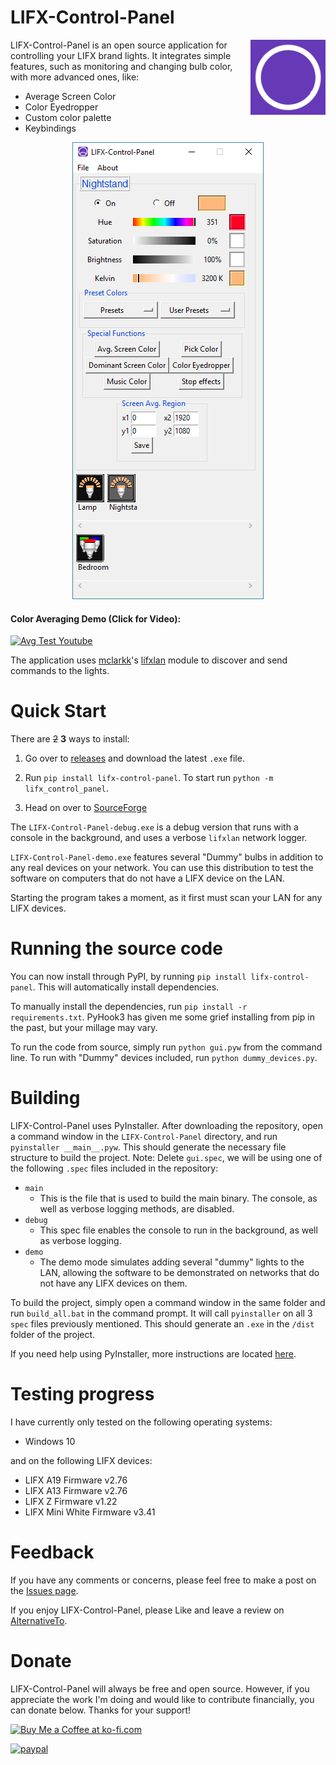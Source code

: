 # LIFX-Control-Panel 

<img align="right" width="120" height="120" title="LIFX-Control-Panel Logo" src="./res/lifx-animated-logo.gif">
     
LIFX-Control-Panel is an open source application for controlling your LIFX brand lights. It integrates simple features, 
such as monitoring and changing bulb color, with more advanced ones, like:
 
 * Average Screen Color
 * Color Eyedropper
 * Custom color palette
 * Keybindings

<p align="center">
  <img src="./res/screenshot.png" alt="Screenshot" width="306" height=731>
</p>

#### Color Averaging Demo (Click for Video):

[![Avg Test Youtube](https://img.youtube.com/vi/C-jZISM9MC0/0.jpg)](https://youtu.be/C-jZISM9MC0) 

The application uses [mclarkk](https://github.com/mclarkk)'s [lifxlan](https://github.com/mclarkk/lifxlan) module to 
discover and send commands to the lights.

# Quick Start
There are ~~2~~ **3** ways to install:

1. Go over to [releases](https://github.com/samclane/LIFX-Control-Panel/releases) and download the latest `.exe` file.

2. Run `pip install lifx-control-panel`. To start run `python -m lifx_control_panel`. 

3. Head on over to [SourceForge](https://sourceforge.net/projects/lifx-control-panel/)

The `LIFX-Control-Panel-debug.exe` is a debug version that runs with a console in the background, and uses a verbose
`lifxlan` network logger.

`LIFX-Control-Panel-demo.exe` features several "Dummy" bulbs in addition to any real devices on your network. You can use
this distribution to test the software on computers that do not have a LIFX device on the LAN. 


Starting the program takes a moment, as it first must scan your LAN for any LIFX devices. 

# Running the source code
You can now install through PyPI, by running `pip install lifx-control-panel`. This will automatically install dependencies.

To manually install the dependencies, run `pip install -r requirements.txt`. PyHook3 has given me some grief installing from pip
in the past, but your millage may vary. 

To run the code from source, simply run `python gui.pyw` from the command line. To run with "Dummy" devices included, 
run `python dummy_devices.py`.

# Building
LIFX-Control-Panel uses PyInstaller. After downloading the repository, open a command window in the `LIFX-Control-Panel`
directory, and run `pyinstaller __main__.pyw`. This should generate the necessary file structure to build the project.
Note: Delete `gui.spec`, we will be using one of the following `.spec` files included in the repository:

* `main`
  * This is the file that is used to build the main binary. The console, as well as verbose logging methods, are disabled.
* `debug`
  * This spec file enables the console to run in the background, as well as verbose logging.
* `demo`
  * The demo mode simulates adding several "dummy" lights to the LAN, allowing the software to be demonstrated on networks
  that do not have any LIFX devices on them.

To build the project, simply open a command window in the same folder and run `build_all.bat` in the command prompt. It will 
call `pyinstaller` on all 3 `spec` files previously mentioned. This should generate an `.exe` in the `/dist` 
folder of the project. 

If you need help using PyInstaller, more instructions are located [here](https://pythonhosted.org/PyInstaller/usage.html).

# Testing progress
I have currently only tested on the following operating systems:
* Windows 10

and on the following LIFX devices:
* LIFX A19 Firmware v2.76
* LIFX A13 Firmware v2.76 
* LIFX Z   Firmware v1.22
* LIFX Mini White Firmware v3.41

# Feedback
If you have any comments or concerns, please feel free to make a post on the [Issues page](https://github.com/samclane/LIFX-Control-Panel/issues). 

If you enjoy LIFX-Control-Panel, please Like and leave a review on [AlternativeTo](https://alternativeto.net/software/lifx-control-panel/).

# Donate
LIFX-Control-Panel will always be free and open source. However, if you appreciate the work I'm doing and would like to 
contribute financially, you can donate below. Thanks for your support!

<a href='https://ko-fi.com/J3J8LZKP' target='_blank'><img height='36' style='border:0px;height:36px;' src='https://az743702.vo.msecnd.net/cdn/kofi3.png?v=0' border='0' alt='Buy Me a Coffee at ko-fi.com' /></a>

[![paypal](https://www.paypalobjects.com/en_US/i/btn/btn_donateCC_LG.gif)](https://www.paypal.me/sawyermclane)
